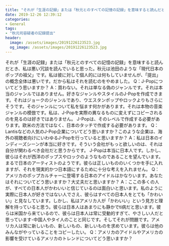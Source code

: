 ```yaml
---
title: "それが「生涯の記録」または「秋元とのすべての記憶の記録」を意味すると読んだとき、私は悪い冗談を読んでいると思った。"
date: 2019-12-26 12:39:12
categories:
- General
tags:
- "秋元司容疑者の記録提出"
header:
  image: /assets/images/20191226123523.jpg
  og_image: /assets/images/20191226123523.jpg
---
```


それが「生涯の記録」または「秋元とのすべての記憶の記録」を意味すると読んだとき、私は悪い冗談を読んでいると思った。秋元は池田のような「現代日本のポップの祖父」です。私は彼に対して個人的には何もしていませんが、「提出」の概念全体は悪いです。だから私はそれを読むのをやめました。 Q：J-Popについてどう思いますか？ A：買わない。それは単なる偽のジャンルです。それは本当のジャンルではありません。好きなジャンルやスタイルのJ-Popを作成できます。それはジョークのジャンルであり、ウエスタンポップやロックよりもさらにそうです。そのジャンルについて私を悩ます何かがあります。それは本物の音楽ジャンルの模倣です。私は、J-Popを実際の異なるものに変えずにコピーされるのを見るのは好きではありません。 J-Popは、そのレベルで作成する必要があります。欧米の方法ではなく、日本のタッチで作成する必要があります。 Q：Lantisなどの人気のJ-Pop企業についてどう思いますか？このような企業は、海外の視聴者向けにいわゆるJ-Popを行っていると思いますか？ A：私は日本のインディーズシーンが本当に好きです。そういう会社がもっと欲しいのは、それは自分が関わるべき会社だと思うからです。 J-Popは本当に日本人です。しかし、彼らはそれが西洋のポップスやロックのようなものであることを望んでいます。まるで日本のアーティストのようです。彼らは正しいもののいくつかを手に入れますが、それを現実的かつ日本語にするために十分な考えを入れません。 Q：アメリカのポップカルチャーに登場する日本のアイドルはかなりいます。あなたはそれについてどう思いますか？大丈夫だと思いますか？ A：ここの多くの人が、すべての日本人がかわいいと信じているのは面白いと思います。私のように実際に日本人が好きではない人でさえ、彼らはすべての日本人をとても「かわいい」と見なしています。しかし、私はアメリカ人が「かわいい」という見方と理解を持っていると思う。彼らは日本人はあまりにも静かでti病だと思います。彼らは米国から来ているので、彼らは日本人は常に受動的すぎて、やさしい人だと思っています-中国人やタイ人のことと同じです。そしてそれが問題です。アメリカ人は常に新しいもの、新しいもの、新しいものを求めています。彼らは他のみんながやっていることをコピーしたい。 Q：アメリカのアイドルやアメリカの影響を受けているアメリカのトレンドについてどう思いますか？
